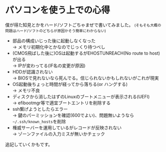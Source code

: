 # パソコンを使う上での心得

僕が得た知見とかをハード/ソフトごちゃまぜで書いてみました。
<small>(そもそも大概の問題はハード/ソフトのどちらが原因かそう簡単にわからない)</small>

- 部品の構成いじった後に起動しなくなった  
→ メモリ初期化中とかなのでじっくり待つべし
- (CMOS飛ばした後に)OSは起動するがEHOSTUNREACH(No route to host)が出る  
→ IPが変わってる(IF名の変更が原因)
- HDDが認識されない  
→ BIOSで見れないなら死んでる。信じられないかもしれないがこれが現実
- OS起動後ちょっと時間が経ってから落ちる(or ハングする)  
→ メモリ不良
- ディスクから消したはずのLinuxのブートメニューが表示される(UEFI)  
→ efibootmgr等で適宜ブートエントリを削除する
- ssh繋げようとしたらエラー  
→ 鍵のパーミッションを確認(600でよい)、問題無いようなら`~/.ssh/known_hosts`を削除
- 権威サーバーを運用しているがレコードが反映されない  
→ ゾーンファイルの入力ミスが無いかチェック

追記していくかもです。